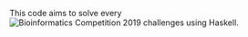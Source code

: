 This code aims to solve every ![Bioinformatics Competition 2019 challenges](https://stepik.org/lesson/166941/step/1?unit=141554) using Haskell.


 
